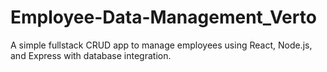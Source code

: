# Employee-Data-Management_Verto
A simple fullstack CRUD app to manage employees using React, Node.js, and Express with database integration.
